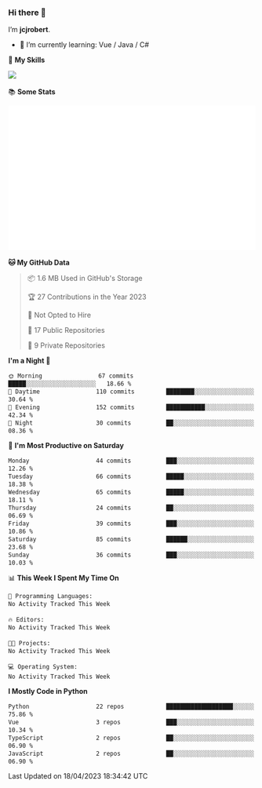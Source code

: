 ### Hi there 👋

I’m **jcjrobert**.

- 🌱 I’m currently learning: Vue / Java / C#

🌟 **My Skills**

![](https://img.shields.io/badge/-Python-3e74a2?style=flat-square&logo=Python&logoColor=fff)

📚 **Some Stats**

![](https://github.com/jcjrobert/github-stats/blob/master/generated/overview.svg)

<!--START_SECTION:waka-->
**🐱 My GitHub Data** 

> 📦 1.6 MB Used in GitHub's Storage 
 > 
> 🏆 27 Contributions in the Year 2023
 > 
> 🚫 Not Opted to Hire
 > 
> 📜 17 Public Repositories 
 > 
> 🔑 9 Private Repositories 
 > 
**I'm a Night 🦉** 

```text
🌞 Morning                67 commits          █████░░░░░░░░░░░░░░░░░░░░   18.66 % 
🌆 Daytime                110 commits         ████████░░░░░░░░░░░░░░░░░   30.64 % 
🌃 Evening                152 commits         ███████████░░░░░░░░░░░░░░   42.34 % 
🌙 Night                  30 commits          ██░░░░░░░░░░░░░░░░░░░░░░░   08.36 % 
```
📅 **I'm Most Productive on Saturday** 

```text
Monday                   44 commits          ███░░░░░░░░░░░░░░░░░░░░░░   12.26 % 
Tuesday                  66 commits          █████░░░░░░░░░░░░░░░░░░░░   18.38 % 
Wednesday                65 commits          █████░░░░░░░░░░░░░░░░░░░░   18.11 % 
Thursday                 24 commits          ██░░░░░░░░░░░░░░░░░░░░░░░   06.69 % 
Friday                   39 commits          ███░░░░░░░░░░░░░░░░░░░░░░   10.86 % 
Saturday                 85 commits          ██████░░░░░░░░░░░░░░░░░░░   23.68 % 
Sunday                   36 commits          ███░░░░░░░░░░░░░░░░░░░░░░   10.03 % 
```


📊 **This Week I Spent My Time On** 

```text
💬 Programming Languages: 
No Activity Tracked This Week

🔥 Editors: 
No Activity Tracked This Week

🐱‍💻 Projects: 
No Activity Tracked This Week

💻 Operating System: 
No Activity Tracked This Week
```

**I Mostly Code in Python** 

```text
Python                   22 repos            ███████████████████░░░░░░   75.86 % 
Vue                      3 repos             ███░░░░░░░░░░░░░░░░░░░░░░   10.34 % 
TypeScript               2 repos             ██░░░░░░░░░░░░░░░░░░░░░░░   06.90 % 
JavaScript               2 repos             ██░░░░░░░░░░░░░░░░░░░░░░░   06.90 % 
```




 Last Updated on 18/04/2023 18:34:42 UTC
<!--END_SECTION:waka-->
